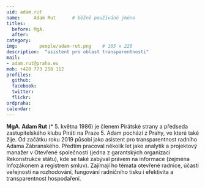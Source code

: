 ```yaml
---
uid: adam.rut
name:     Adam Rut  	# běžně používáné jméno
titles:
  before: MgA.
  after:
category:
img: 		people/adam-rut.png    # 165 x 220
description:  "asistent pro oblast transparentnosti"
mail:
- adam.rut@praha.eu
mob: +420 773 258 112
profiles:
  github:     
  facebook: 	
  twitter: 		
  flickr:
ordpraha: 
calendar: 
---
```


**MgA. Adam Rut** (* 5. května 1986) je členem Pirátské strany a předseda zastupitelského klubu Piráti na Praze 5. Adam pochází z Prahy, ve které také žije. Od začátku roku 2019 působí jako asistent pro transparentnost radního Adama Zábranského. Předtím pracoval několik let jako analytik a projektový manažer v Otevřené společnosti (jedna z garantských organizací Rekonstrukce státu), kde se také zabýval právem na informace (zejména Infozákonem a registrem smluv). Zajímají ho témata otevřené radnice, účasti veřejnosti na rozhodování, fungování radničního tisku i efektivita a transparentnost hospodaření.


